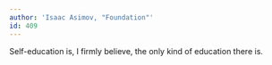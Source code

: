 ```yaml
---
author: 'Isaac Asimov, "Foundation"'
id: 409
---
```


Self-education is, I firmly believe, the only kind of education there is.

